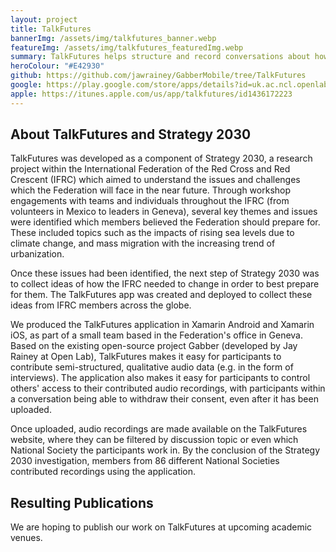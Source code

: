 ```yaml
---
layout: project
title: TalkFutures
bannerImg: /assets/img/talkfutures_banner.webp
featureImg: /assets/img/talkfutures_featuredImg.webp
summary: TalkFutures helps structure and record conversations about how the Red Cross and Red Crescent can adapt to the challenges of the future.
heroColour: "#E42930"
github: https://github.com/jawrainey/GabberMobile/tree/TalkFutures
google: https://play.google.com/store/apps/details?id=uk.ac.ncl.openlab.talkfutures
apple: https://itunes.apple.com/us/app/talkfutures/id1436172223
---
```


## About TalkFutures and Strategy 2030

TalkFutures was developed as a component of Strategy 2030, a research project
within the International Federation of the Red Cross and Red Crescent (IFRC)
which aimed to understand the issues and challenges which the Federation will
face in the near future. Through workshop engagements with teams and individuals
throughout the IFRC (from volunteers in Mexico to leaders in Geneva), several
key themes and issues were identified which members believed the Federation
should prepare for. These included topics such as the impacts of rising sea
levels due to climate change, and mass migration with the increasing trend of
urbanization. 

Once these issues had been identified, the next step of Strategy 2030 was to
collect ideas of how the IFRC needed to change in order to best prepare for
them. The TalkFutures app was created and deployed to collect these ideas from
IFRC members across the globe.

We produced the TalkFutures application in Xamarin Android and Xamarin iOS, as
part of a small team based in the Federation's office in Geneva. Based on the
existing open-source project Gabber (developed by Jay Rainey at Open Lab),
TalkFutures makes it easy for participants to contribute semi-structured,
qualitative audio data (e.g. in the form of interviews). The application also
makes it easy for participants to control others' access to their contributed
audio recordings, with participants within a conversation being able to withdraw
their consent, even after it has been uploaded.

Once uploaded, audio recordings are made available on the TalkFutures website,
where they can be filtered by discussion topic or even which National Society
the participants work in. By the conclusion of the Strategy 2030 investigation,
members from 86 different National Societies contributed recordings using the application.

## Resulting Publications

We are hoping to publish our work on TalkFutures at upcoming academic venues.